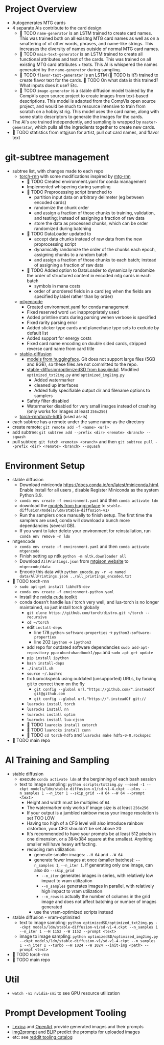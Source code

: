 # Project Overview
* Autogenerates MTG cards
* 4 separate AIs contribute to the card design
    * &#x1F534; TODO ```name-generator``` is an LSTM trained to create card names. This was trained both on all exisitng MTG card names as well as on a smattering of of other words, phrases, and name-like strings. This increases the diversity of names outside of normal MTG card names.
    * &#x1F534; TODO ```main-text-generator``` is an LSTM trained to create all functional attributes and text of the cards. This was trained on all existing MTG card attributes + texts. This AI is whispered the names generated by the ```name-generator``` during sampling.
    * &#x1F534; TODO ```flavor-text-generator``` is an LSTM (&#x1F534; TODO is it?) trained to create flavor text for the cards. &#x1F534; TODO On what data is this trained? What inputs does it use? Etc.
    * &#x1F534; TODO ```image-generator``` is a stable diffusion model trained by the CompVis open source project to create images from text-based descriptions. This model is adapted from the CompVis open source project, and would be much to resource intensive to train from scratch on a hobbyist rig. This model uses the card name, along with some static descriptors to generate the images for the cards.
* The AI's are trained independently, and sampling is wrapped by ```master-generator```, which pulls all the ingredients together to create new cards.
* &#x1F534; TODO statistics from mtgjson for artist, pull out card names, and flavor text


# git-subtree management
* subtree list, with changes made to each repo
    * [torch-rnn](https://github.com/jcjohnson/torch-rnn) with some modifications inspired by [mtg-rnn](https://github.com/billzorn/mtg-rnn)
        * &#x1F534; TODO Created environment.yaml for conda management
        * Implemented whispering during sampling
        * &#x1F534; TODO Preprocessing script branched to
            * partition input data on arbitrary delimeter (eg between encoded cards)
            * randomize the chunk order
            * and assign a fraction of those chunks to training, validation, and testing; instead of assigning a fraction of raw data
            * store the data as processed chunks, which can be order randomized during batching
        * &#x1F534; TODO DataLoader updated to
            * accept data chunks instead of raw data from the new proprocessing script
            * dynamically randomize the order of the chunks each epoch, assigning chunks to a random batch
            * and assign a fraction of those chunks to each batch; instead of assigning a fraction of raw data
        * &#x1F534; TODO Added option to DataLoader to dynamically randomize the order of structured content in encoded mtg cards in each batch
            * symbols in mana costs
            * order of unordered fields in a card (eg when the fields are specified by label rather than by order)
    * [mtgencode](https://github.com/Parrotapocalypse/mtgencode)
        * Created environment.yaml for conda management
        * Fixed reserved word ```set``` inappropriately used
        * Added printline stats during parsing wehen verbose is specified
        * Fixed rarity parsing error
        * Added sticker type cards and planechase type sets to exclude by default list
        * Added support for energy costs
        * Fixed card name encoding on double sided cards, stripped reverse card name from card title
    * [stable-diffusion](https://github.com/CompVis/stable-diffusion.git)
        * [models from huggingface](https://huggingface.co/CompVis/stable-diffusion-v-1-4-original). Git does not support large files (5GB and 8GB), so these files are not committed to the repo.
        * [stable-diffusion/optimizedSD from basujindal](https://github.com/basujindal/stable-diffusion.git). Modified ```optimized_txt2img.py``` and ```optimized_img2img.py```
            * Added watermarker
            * cleaned up interfaces
            * Added fully specifiable output dir and filename options to samplers
        * Safety filter disabled
        * Watermarker disabled for very small images instead of crashing (only works for images at least ```256x256```)
    * [torch-rnn/torch-hdf5](https://github.com/deepmind/torch-hdf5) (used as-is)
* each subtree has a remote under the same name as the directory
* create remote: ```git remote add -f <name> <url>```
* add subtree: ```git subtree add --prefix <dir> <remote> <branch> --squash```
* pull subtree: ```git fetch <remote> <branch>``` and then ```git subtree pull --prefix <dir> <remote> <branch> --squash```


# Environment Setup
* stable diffusion
    * Download miniconda https://docs.conda.io/en/latest/miniconda.html. Enable install for all users , disable Register Miniconda as the system Python 3.9.
    * ```conda env create -f environment.yaml``` and then ```conda activate ldm```
    * download the [models from huggingface](https://huggingface.co/CompVis/stable-diffusion-v-1-4-original) to ```stable-diffusion/models/ldm/stable-diffusion-v1/```
    * Run the samplers once manually to finish setup. The first time the samplers are used, conda will download a bunch more dependancies (several GB).
    * If you want to later delete your environment for reinstallation, run ```conda env remove -n ldo```
* mtgencode
    * ```conda env create -f environment.yaml``` and then ```conda activate mtgencode```
    * Finish setting up ntlk ```python -m nltk.downloader all```
    * Download ```AllPrintings.json``` from [mtgjson website](http://mtgjson.com/) to ```mtgencode/data```
    * Encode this data with ```python encode.py -r -e named data/AllPrintings.json ../all_printings_encoded.txt```
* &#x1F534; TODO torch-rnn
	* ```sudo apt-get install libhdf5-dev```
    * ```conda env create -f environment-python.yaml```
	* install the [nvidia cuda toolkit](https://developer.nvidia.com/cuda-toolkit)
    * conda doesn't handle lua / torch very well, and lua-torch is no longer maintained, so just install torch globally
    	* ```git clone https://github.com/torch/distro.git ~/torch --recursive```
    	* ```cd ~/torch```
    	* edit ```install-deps```
    	    * line 178 ```python-software-properties``` -> ```python3-software-properties```
    	    * line 202 ```ipython``` -> ```ipython3```
    	* add repo for outdated software dependancies ```sudo add-apt-repository ppa:ubuntuhandbook1/ppa``` and ```sudo apt-get update```
    	* ```pip install ipython```
    	* ```bash install-deps```
    	* ```./install.sh```
    	* ```source ~/.bashrc```
    	* fix luarockspeck using outdated (unsupported) URLs, by forcing git to correct them on the fly
    	    * ```git config --global url."https://github.com/".insteadOf git@github.com```
			* ```git config --global url."https://".insteadOf git://```
 		* ```luarocks install torch```
 		* ```luarocks install nn```
 		* ```luarocks install optim```
 		* ```luarocks install lua-cjson```
 		* &#x1F534; TODO ```luarocks install cutorch```
 		* &#x1F534; TODO ```luarocks install cunn```
        * &#x1F534; TODO ```cd torch-hdf5``` and ```luarocks make hdf5-0-0.rockspec```
* &#x1F534; TODO main repo

# AI Training and Sampling
* stable diffusion
    * execute ```conda activate ldm``` at the berginning of each bash session
    * text to image sampling: ```python scripts/txt2img.py --seed -1 --ckpt models/ldm/stable-diffusion-v1/sd-v1-4.ckpt --plms --n_samples 1 --n_iter 1 --skip_grid --H 64 --W 64 --prompt <text>```
        * Height and width must be multiples of ```64```.
        * The watermarker only works if image size is at least ```256x256```
        * If your output is a jumbled rainbow mess your image resolution is set TOO LOW
        * Having too high of a CFG level will also introduce rainbow distortion, your CFG shouldn't be set above 20
        * It's recommended to have your prompts be at least 512 pixels in one dimension, or a 384x384 square at the smallest. Anything smaller will have heavy artifacting.
        * reducing ram utilization:
            * generate smaller images: ```--H 64``` and ```--W 64```
            * generate fewer images at once (smaller batches): ```--n_samples 1```, ```--n_iter 1```. If generating only one image, can also do ```--skip_grid```
                * ```--n_iter``` generates images in series, with relatively low impact to vram utilization
                * ```--n_samples``` generates images in parallel, with relatively high impact to vram utilization
                * ```--n_rows``` is actually the number of columns in the grid image and does not affect batching or number of images generated
            * use the vram-optimized scripts instead
* stable diffusion - vram-optimized
    * text to image sampling: ```python optimizedSD/optimized_txt2img.py --ckpt models/ldm/stable-diffusion-v1/sd-v1-4.ckpt --n_samples 1 --n_iter 1 --H 1152 --W 1152 --prompt <text>```
    * image to image sampling: ```python optimizedSD/optimized_img2img.py --ckpt models/ldm/stable-diffusion-v1/sd-v1-4.ckpt --n_samples 1 --n_iter 1 --turbo --H 1024 --W 1024 --init-img <path> --prompt <text>```
* &#x1F534; TODO torch-rnn
* &#x1F534; TODO main repo


# Util
* ```watch -n1 nvidia-smi``` to see GPU resource utilization


# Prompt Development Tooling
* [Lexica](https://lexica.art/) and [OpenArt](https://openart.ai/) provide generated images and their prompts
* [img2prompt](https://replicate.com/methexis-inc/img2prompt) and [BLIP](https://huggingface.co/spaces/Salesforce/BLIP) predict the prompts for uploaded images
* etc: see [reddit tooling catalog](https://old.reddit.com/r/StableDiffusion/comments/xcq819/dreamers_guide_to_getting_started_w_stable/)

